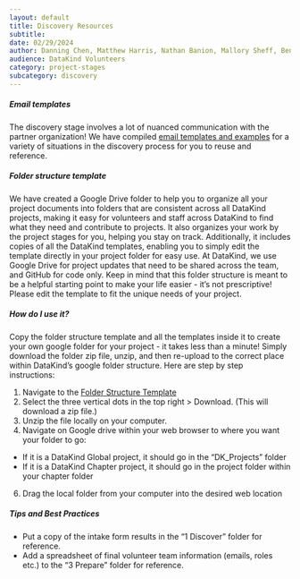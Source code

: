 ```yaml
---
layout: default
title: Discovery Resources
subtitle:
date: 02/29/2024
author: Danning Chen, Matthew Harris, Nathan Banion, Mallory Sheff, Benjamin Kinsella, Shanna Lee
audience: DataKind Volunteers
category: project-stages
subcategory: discovery
---
```


##### Email templates


 The discovery stage involves a lot of nuanced communication with the partner organization! We have compiled [email templates and examples](https://docs.google.com/document/d/10d_OKPh5TPjpmSjkRYOHEgGgheMo2fIOm7RrXEgEbaM/edit#heading=h.5p0o26lutu9u) for a variety of situations in the discovery process for you to reuse and reference. 


##### Folder structure template


We have created a Google Drive folder to help you to organize all your project documents into folders that are consistent across all DataKind projects, making it easy for volunteers and staff across DataKind to find what they need and contribute to projects. It also organizes your work by the project stages for you, helping you stay on track. Additionally, it includes copies of all the DataKind templates, enabling you to simply edit the template directly in your project folder for easy use. At DataKind, we use Google Drive for project updates that need to be shared across the team, and GitHub for code only. Keep in mind that this folder structure is meant to be a helpful starting point to make your life easier \- it’s not prescriptive! Please edit the template to fit the unique needs of your project.



##### How do I use it?



Copy the folder structure template and all the templates inside it to create your own google folder for your project \- it takes less than a minute! Simply download the folder zip file, unzip, and then re\-upload to the correct place within DataKind’s google folder structure. Here are step by step instructions:


1. Navigate to the [Folder Structure Template](https://drive.google.com/drive/folders/1ERryIMhqgUWrnQjs8jZWhofnJIBxEhdj)
2. Select the three vertical dots in the top right \> Download. (This will download a zip file.)
3. Unzip the file locally on your computer.
4. Navigate on Google drive within your web browser to where you want your folder to go:
* If it is a DataKind Global project, it should go in the “DK\_Projects” folder
* If it is a DataKind Chapter project, it should go in the project folder within your chapter folder

6. Drag the local folder from your computer into the desired web location



##### Tips and Best Practices



* Put a copy of the intake form results in the “1 Discover” folder for reference.
* Add a spreadsheet of final volunteer team information (emails, roles etc.) to the “3 Prepare” folder for reference.
